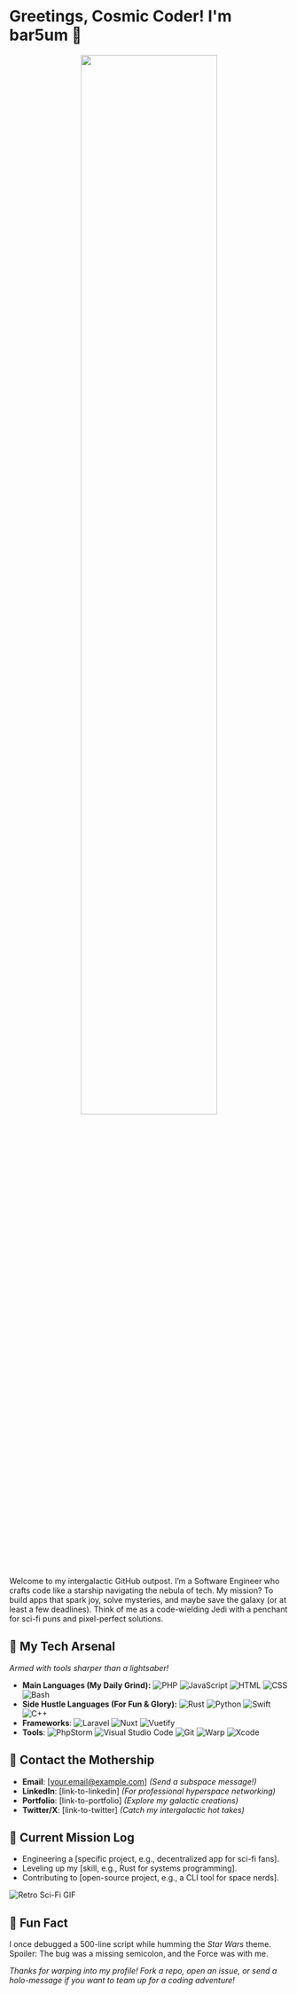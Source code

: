 # Greetings, Cosmic Coder! I'm bar5um 🚀
<div align="center">
  <img src="./shini.gif" width="70%"/>
</div>


Welcome to my intergalactic GitHub outpost. I’m a Software Engineer who crafts code like a starship navigating the nebula of tech. My mission? To build apps that spark joy, solve mysteries, and maybe save the galaxy (or at least a few deadlines). Think of me as a code-wielding Jedi with a penchant for sci-fi puns and pixel-perfect solutions.

## 🌌 My Tech Arsenal
*Armed with tools sharper than a lightsaber!*

- **Main Languages (My Daily Grind):**
  ![PHP](https://img.shields.io/badge/php-%23777BB4.svg?&logo=php&logoColor=white)
  ![JavaScript](https://img.shields.io/badge/JavaScript-F7DF1E?logo=javascript&logoColor=000)
  ![HTML](https://img.shields.io/badge/HTML-%23E34F26.svg?logo=html5&logoColor=white)
  ![CSS](https://img.shields.io/badge/CSS-1572B6?logo=css3&logoColor=fff)
  ![Bash](https://img.shields.io/badge/Bash-4EAA25?logo=gnubash&logoColor=fff)
- **Side Hustle Languages (For Fun & Glory):**
  ![Rust](https://img.shields.io/badge/Rust-%23000000.svg?e&logo=rust&logoColor=white)
  ![Python](https://img.shields.io/badge/Python-3776AB?logo=python&logoColor=fff)
  ![Swift](https://img.shields.io/badge/Swift-F54A2A?logo=swift&logoColor=white)
  ![C++](https://img.shields.io/badge/C++-%2300599C.svg?logo=c%2B%2B&logoColor=white)
- **Frameworks**:
  ![Laravel](https://img.shields.io/badge/Laravel-%23FF2D20.svg?logo=laravel&logoColor=white)
  ![Nuxt](https://img.shields.io/badge/Nuxt-002E3B?logo=nuxt&logoColor=#00DC82)
  ![Vuetify](https://img.shields.io/badge/Vuetify-1867C0?logo=vuetify&logoColor=fff)
- **Tools**:
  ![PhpStorm](https://img.shields.io/badge/PhpStorm-000?logo=phpstorm&logoColor=fff)
  ![Visual Studio Code](https://custom-icon-badges.demolab.com/badge/Visual%20Studio%20Code-0078d7.svg?logo=vsc&logoColor=white)
  ![Git](https://img.shields.io/badge/Git-F05032?logo=git&logoColor=fff)
  ![Warp](https://img.shields.io/badge/Warp-01A4FF?logo=warp&logoColor=fff)
  ![Xcode](https://img.shields.io/badge/Xcode-007ACC?logo=Xcode&logoColor=white)

## 🖖 Contact the Mothership
- **Email**: [your.email@example.com] *(Send a subspace message!)*
- **LinkedIn**: [link-to-linkedin] *(For professional hyperspace networking)*
- **Portfolio**: [link-to-portfolio] *(Explore my galactic creations)*
- **Twitter/X**: [link-to-twitter] *(Catch my intergalactic hot takes)*

## 🌠 Current Mission Log
- Engineering a [specific project, e.g., decentralized app for sci-fi fans].
- Leveling up my [skill, e.g., Rust for systems programming].
- Contributing to [open-source project, e.g., a CLI tool for space nerds].

![Retro Sci-Fi GIF](https://media.giphy.com/media/3o7TKqoaKAYDiT3ME0/giphy.gif)

## 💾 Fun Fact
I once debugged a 500-line script while humming the *Star Wars* theme. Spoiler: The bug was a missing semicolon, and the Force was with me.

*Thanks for warping into my profile! Fork a repo, open an issue, or send a holo-message if you want to team up for a coding adventure!*
